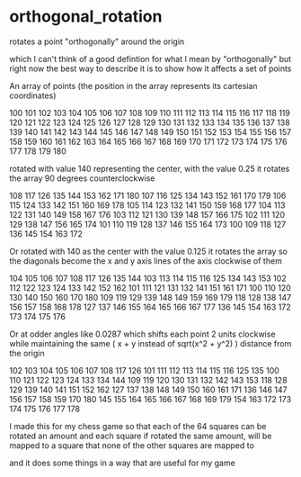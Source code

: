 # orthogonal_rotation


rotates a point "orthogonally" around the origin


which I can't think of a good defintion for what I mean by "orthogonally"
but right now the best way to describe it is to show how it affects a set of points


An array of points
(the position in the array represents its cartesian coordinates)

 100  101  102  103  104  105  106  107  108 
 109  110  111  112  113  114  115  116  117 
 118  119  120  121  122  123  124  125  126 
 127  128  129  130  131  132  133  134  135 
 136  137  138  139  140  141  142  143  144 
 145  146  147  148  149  150  151  152  153 
 154  155  156  157  158  159  160  161  162 
 163  164  165  166  167  168  169  170  171 
 172  173  174  175  176  177  178  179  180 


rotated with value 140 representing the center, with the value 0.25
it rotates the array 90 degrees counterclockwise

 108  117  126  135  144  153  162  171  180 
 107  116  125  134  143  152  161  170  179 
 106  115  124  133  142  151  160  169  178 
 105  114  123  132  141  150  159  168  177 
 104  113  122  131  140  149  158  167  176 
 103  112  121  130  139  148  157  166  175 
 102  111  120  129  138  147  156  165  174 
 101  110  119  128  137  146  155  164  173 
 100  109  118  127  136  145  154  163  172 



Or rotated with 140 as the center with the value 0.125
it rotates the array so the diagonals become the x and y axis lines of the axis clockwise of them

 104  105  106  107  108  117  126  135  144 
 103  113  114  115  116  125  134  143  153 
 102  112  122  123  124  133  142  152  162 
 101  111  121  131  132  141  151  161  171 
 100  110  120  130  140  150  160  170  180 
 109  119  129  139  148  149  159  169  179 
 118  128  138  147  156  157  158  168  178 
 127  137  146  155  164  165  166  167  177 
 136  145  154  163  172  173  174  175  176 


Or at odder angles like 0.0287
which shifts each point 2 units clockwise while maintaining the same ( x + y instead of sqrt(x^2 + y^2) ) distance from the origin

 102  103  104  105  106  107  108  117  126 
 101  111  112  113  114  115  116  125  135 
 100  110  121  122  123  124  133  134  144 
 109  119  120  130  131  132  142  143  153 
 118  128  129  139  140  141  151  152  162 
 127  137  138  148  149  150  160  161  171 
 136  146  147  156  157  158  159  170  180 
 145  155  164  165  166  167  168  169  179 
 154  163  172  173  174  175  176  177  178



I made this for my chess game so that each of the 64 squares can be rotated an amount
and each square if rotated the same amount, will be mapped to a square that none of the other squares are mapped to


and it does some things in a way that are useful for my game